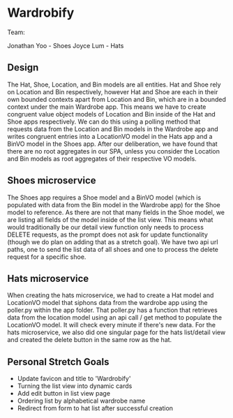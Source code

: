 # Wardrobify

Team:

Jonathan Yoo - Shoes
Joyce Lum - Hats

## Design

The Hat, Shoe, Location, and Bin models are all entities. Hat and Shoe rely on Location and Bin respectively, however Hat and Shoe are each in their own bounded contexts apart from Location and Bin, which are in a bounded context under the main Wardrobe app. This means we have to create congruent value object models of Location and Bin inside of the Hat and Shoe apps respectively. We can do this using a polling method that requests data from the Location and Bin models in the Wardrobe app and writes congruent entries into a LocationVO model in the Hats app and a BinVO model in the Shoes app. After our deliberation, we have found that there are no root aggregates in our SPA, unless you consider the Location and Bin models as root aggregates of their respective VO models.

## Shoes microservice

The Shoes app requires a Shoe model and a BinVO model (which is populated with data from the Bin model in the Wardrobe app) for the Shoe model to reference. As there are not that many fields in the Shoe model, we are listing all fields of the model inside of the list view. This means what would traditionally be our detail view function only needs to process DELETE requests, as the prompt does not ask for update functionality (though we do plan on adding that as a stretch goal). We have two api url paths, one to send the list data of all shoes and one to process the delete request for a specific shoe.

## Hats microservice

When creating the hats microservice, we had to create a Hat model and LocationVO model that siphons data from the wardrobe app using the poller.py within the app folder. That poller.py has a function that retrieves data from the location model using an api call / get method to populate the LocationVO model. It will check every minute if there's new data. For the hats microservice, we also did one singular page for the hats list/detail view and created the delete button in the same row as the hat.


## Personal Stretch Goals
- Update favicon and title to 'Wardrobify'
- Turning the list view into dynamic cards
- Add edit button in list view page
- Ordering list by alphabetical wardrobe name 
- Redirect from form to hat list after successful creation